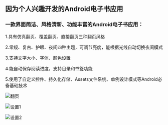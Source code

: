## 因为个人兴趣开发的Android电子书应用
### 一款界面简洁、风格清新、功能丰富的Android电子书应用：
1.具有仿真翻页、覆盖翻页、直接翻页三种翻页风格   

2.常规、复古、护眼、夜间四种主题，可调节亮度，能根据光线自动切换夜间模式  

3.支持文字大小、字体、颜色设置  

4.能自动保存阅读进度，支持目录和书签功能

5.使用了自定义控件、持久化存储、Assets文件系统、单例设计模式等Android必备基础技术

![翻页](https://github.com/yuyangXu0222/eBook/blob/master/screenshot/flip.gif)   


![设置1](https://github.com/yuyangXu0222/eBook/blob/master/screenshot/function_1.gif)   

![设置2](https://github.com/yuyangXu0222/eBook/blob/master/screenshot/function_2.gif)   
